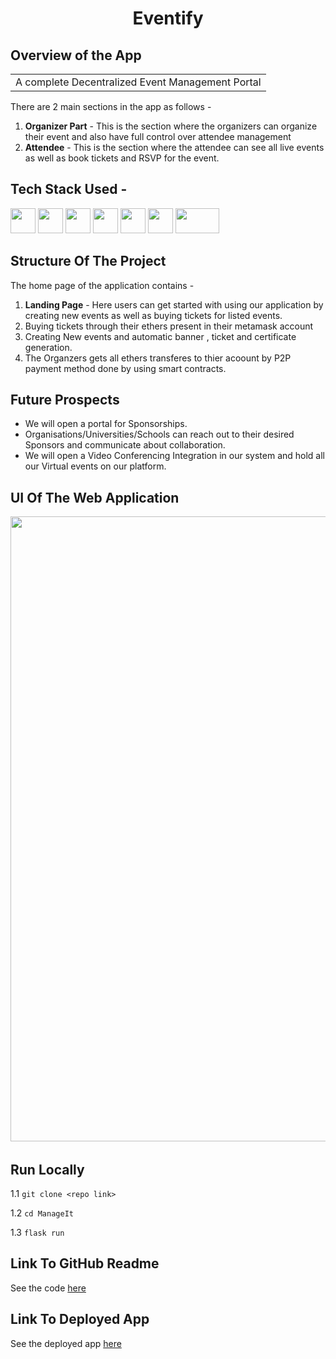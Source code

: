 <h1 align="center">
            Eventify
</h1>


## Overview of the App

<table>
<tr>
<td>
A complete Decentralized Event Management Portal
</td>
</tr>
</table>

There are 2 main sections in the app as follows -

1. <b>Organizer Part</b> - This is the section where the organizers can organize their event and also have full control over attendee management
2. <b>Attendee</b> - This is the section where the attendee can see all live events as well as book tickets and RSVP for the event.

## Tech Stack Used -
<p align="left">
<img src="https://cdn.jsdelivr.net/gh/devicons/devicon/icons/react/react-original-wordmark.svg" height="40" width="40"/> <img src="https://cdn.jsdelivr.net/gh/devicons/devicon/icons/flask/flask-original.svg" height="40" width="40" /> <img src="https://cdn.jsdelivr.net/gh/devicons/devicon/icons/solidity/solidity-original.svg" height="40" width="40"/> <img src="https://cdn.jsdelivr.net/gh/devicons/devicon/icons/polygon/polygon-original.svg" height="40" width="40"/> <img src="https://cdn.jsdelivr.net/gh/devicons/devicon/icons/python/python-original.svg" height="40" width="40"/> <img src="https://cdn.worldvectorlogo.com/logos/ethereum.svg" height="40" width="40" /> <img src="https://www.vectorlogo.zone/logos/replit/replit-ar21.svg" height="40" width="70"/> 
</p>

## Structure Of The Project

The home page of the application contains -
  1. <b>Landing Page</b> - Here users can get started with using our application by creating new events as well as buying tickets for listed events.
  2. Buying tickets through their ethers present in their metamask account 
  3. Creating New events and automatic banner , ticket and certificate generation.
  4. The Organzers gets all ethers transferes to thier acoount by P2P payment method done by using smart contracts.

## Future Prospects

- We will open a portal for Sponsorships.
- Organisations/Universities/Schools can reach out to their desired Sponsors and communicate about collaboration.
-  We will open a Video Conferencing Integration in our system and hold all our Virtual events on our platform.

## UI Of The Web Application


<pre>
<img src="https://drive.google.com/file/d/1ekRpSBuhPNpQmsS4fc1slgE5j_je6rEG/view?usp=sharing" width="1000"> <img src="https://drive.google.com/file/d/1AHC_11hwe8uIOmYl0GiL48UEvkdtUpdy/view?usp=sharing" width="1000"> <img src="https://drive.google.com/file/d/11fm5kAoupWF659wfjw7SD3XdpxtEIY9y/view?usp=sharing" width="1000"> <img src="https://drive.google.com/file/d/1CksWLNFm2R200ed8QWkQuGVbqFKluiEq/view?usp=sharing" width="1000"> <img src="https://drive.google.com/file/d/1ZfBw4rTGEW6-b05roH8vsUoEu68mcwqy/view?usp=sharing" width="1000">  
</pre>

## Run Locally

1.1 `git clone <repo link>`

1.2 `cd ManageIt`

1.3 `flask run`

## Link To GitHub Readme

See the code [here](https://github.com/BhaswatiRoy/FlipAnalyse)

## Link To Deployed App

See the deployed app [here](https://mighty-dusk-36159.herokuapp.com/)
